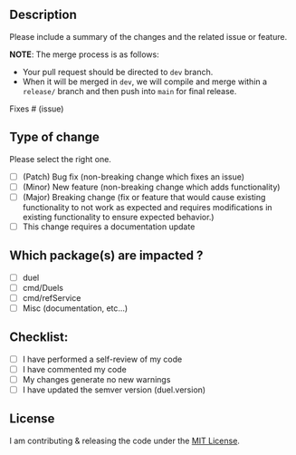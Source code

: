 <!-- Be sure that your work is based off `dev` branch. -->

## Description

Please include a summary of the changes and the related issue or feature.

**NOTE**: The merge process is as follows:
- Your pull request should be directed to `dev` branch. 
- When it will be merged in `dev`, we will compile and merge within a `release/` branch and then push into `main` for final release.

Fixes # (issue)

## Type of change

Please select the right one.

- [ ] (Patch) Bug fix (non-breaking change which fixes an issue)
- [ ] (Minor) New feature (non-breaking change which adds functionality)
- [ ] (Major) Breaking change (fix or feature that would cause existing functionality to not work as expected and requires modifications in existing functionality to ensure expected behavior.)
- [ ] This change requires a documentation update

## Which package(s) are impacted ?

  - [ ] duel
  - [ ] cmd/Duels
  - [ ] cmd/refService
  - [ ] Misc (documentation, etc...)

## Checklist:

- [ ] I have performed a self-review of my code
- [ ] I have commented my code
- [ ] My changes generate no new warnings
- [ ] I have updated the semver version (duel.version)

## License

I am contributing & releasing the code under the [MIT License](https://raw.githubusercontent.com/SixofClubsss/Duels/main/LICENSE).